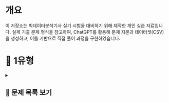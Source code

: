 # 개요
이 저장소는 빅데이터분석기사 실기 시험을 대비하기 위해 제작한 개인 실습 자료입니다.
실제 기출 문제 형식을 참고하여, ChatGPT를 활용해 문제 지문과 데이터셋(CSV)을 생성하고, 이를 기반으로 직접 풀이 과정을 구현하였습니다.


# 📝 1유형

<details>
<summary><h2>📌 문제 목록 보기</h2></summary>

**1.** 
<br>
<h4 style="font-weight:normal;">
각 연도별로 사망률이 가장 높은 질병명을 구하고,<br>
해당 질병들의 사망자수 평균을 소수점 첫번째 자리에서 반올림하여 구하시오.
</h4>
<p><i>(사망률 = 사망자수 / 환자수)</i></p>

<details>
<summary>코드</summary>

df['사망률'] = df['사망자수'] / df['환자수']
<br>
target = df.groupby('연도')['사망률'].idxmax().values
<br>
answer = round(df[df.index.isin(target)]['사망자수'].mean())
<br>
answer

</details>


**2.**
<br>
<h4 style="font-weight:normal;">
도시 거주자 중 60세 이상 남성의 평균 의료비를 구하시오.
</h4>

<details>
<summary>코드</summary>
target = df[(df['거주지'] == '도시') & (df['성별'] == '남성') & (df['연령'] >= 60)]
<br>
answer = target['의료비'].mean()
<br>
answer
</details>


**3.**
<br>
<h4 style="font-weight:normal;">
각 연도별로 매출 상위 2개 제품의 매출 합계를 구하시오.
</h4>

<details>
<summary>코드</summary>
</details>


**4.**
<br>
<h4 style="font-weight:normal;">
누적 재고량이 처음으로 5000을 초과한 월을 구하시오.
</h4>

<details>
<summary>코드</summary>
</details>


**5.**
<br>
<h4 style="font-weight:normal;">
부서별로 연도별 급여 인상률의 평균을 계산한 후,<br>
인상률의 편차(표준편차)가 가장 작은 부서를 구하시오.  
(즉, 가장 일관되게 인상률이 높은 부서를 찾는 문제)
</h4>
<p><i>- 인상률 = (이번 해 연봉 - 전년도 연봉) / 전년도 연봉<br>
- 첫 해(2018년)는 인상률 계산에서 제외</i></p>

<details>
<summary>코드</summary>
</details>


**6-1.**
<br>
<h4 style="font-weight:normal;">
도시 거주자 중 60세 이상 여성의 방문횟수 평균을<br>
소수 둘째 자리까지 반올림하여 나타내시오.
</h4>

<details>
<summary>코드</summary>
</details>


**6-2.**
<br>
<h4 style="font-weight:normal;">
각 연도별 질병 사망률을 계산하고,<br>
그중 사망률이 가장 높은 질병 이름을 연도, 질병, 사망률 형태로 출력하시오.
</h4>
<p><i>(사망률 = 사망자 수 / 전체 환자 수)</i></p>

<details>
<summary>코드</summary>
</details>


**7.**
<br>
<h4 style="font-weight:normal;">
각 연도별로, 반품률이 가장 높은 상품명을 구하시오.
</h4>
<p><i>(반품률 = 반품된 건수 / 전체 리뷰 건수)</i></p>

<details>
<summary>코드</summary>
</details>


**8.**
<br>
<h4 style="font-weight:normal;">
각 과목별로, 최근 4년간(2020~2023) 평균 성적이<br>
가장 높은 학교 이름을 과목, 학교 형태로 출력하시오.
</h4>

<details>
<summary>코드</summary>
</details>


**9.**
<br>
<h4 style="font-weight:normal;">
각 연도별로 가장 많이 소비된 에너지원(전기/가스/수도)을 구하고,<br>
그 에너지원별로 해당 연도에서 발생한 총 요금의 합계를 구하시오.
</h4>
<p><i>- "사용량" 데이터 기준으로 가장 많이 소비된 에너지원 선정<br>
- 선정된 에너지원에 대해 → 해당 연도 "요금" 총합 구함<br>
- 연도별로 결과는 1개씩 출력 (예시: 연도 / 에너지원 / 총 요금)</i></p>

<details>
<summary>코드</summary>
</details>


**10.**
<br>
<h4 style="font-weight:normal;">
각 고객ID별로 다음 규칙을 적용하여 월별 총 구매금액을 계산하고,<br>
그 중 2023년 총 구매금액이 상위 10%에 해당하는 고객들과 고객 수를 출력하시오.
</h4>
<p><i>(구매금액 결측 시: 같은 고객, 같은 카테고리의 연도별 평균으로 채움.<br>
평균도 없으면 전체 카테고리 평균으로 채움)</i></p>

<details>
<summary>코드</summary>
</details>


**11-1.**
<br>
<h4 style="font-weight:normal;">
연령대(20대, 30대, 40대, 50대, ...)를 구분하는 연령대 컬럼을 만들고,<br>
각 연령대별로 콜레스테롤 평균을 계산하시오.
</h4>
<p><i>(콜레스테롤 결측치는 같은 지역 내 연령대 평균으로 채움.<br>
평균도 없으면 전체 평균으로 채움)<br>
최종 출력: 연령대, 평균 콜레스테롤</i></p>

<details>
<summary>코드</summary>
</details>


**11-2.**
<br>
<h4 style="font-weight:normal;">
혈압, 혈당, 콜레스테롤 컬럼에 대해 표준화(z-score)를 적용하여<br>
새로운 컬럼을 추가하시오.
</h4>
<p><i>(혈당 결측치는 전체 평균으로 대체)<br>
표준화된 컬럼명: 혈압_zscore, 혈당_zscore, 콜레스테롤_zscore<br>
이후 혈압_zscore > 1.5 인 데이터의 수 출력</i></p>

<details>
<summary>코드</summary>
</details>


**12-1.**
<br>
<h4 style="font-weight:normal;">
각 카테고리별, 성별로 평균 주문금액을 계산하시오.
</h4>
<p><i>(주문금액 결측치는 같은 그룹 평균으로 채움.<br>
평균도 없으면 전체 평균)<br>
최종 출력: 카테고리, 성별, 평균 주문금액</i></p>

<details>
<summary>코드</summary>
</details>


**12-2.**
<br>
<h4 style="font-weight:normal;">
구매수량에 대해 최소-최대 정규화(min-max scaling)를 적용하여<br>
구매수량_scaled 컬럼을 추가하시오.
</h4>
<p><i>이후 구매수량_scaled ≥ 0.9 를 만족하는 데이터 개수 출력</i></p>

<details>
<summary>코드</summary>
</details>


**13-1.**
<br>
<h4 style="font-weight:normal;">
각 고객ID별로 불만제기 경험 여부를 나타내는 파생 컬럼을 생성하시오.<br>
(한 번이라도 1이면 "Y", 아니면 "N")
</h4>
<p><i>이후 2023년에 불만제기 경험이 "Y"인 고객 수 출력</i></p>

<details>
<summary>코드</summary>
</details>


**13-2.**
<br>
<h4 style="font-weight:normal;">
연령대(10대, 20대, 30대, 40대, 50대, 60대 이상) 컬럼을 생성하고,<br>
각 연령대별 주문수량 평균과 주문금액 평균을 구하시오.
</h4>
<p><i>최종 출력: 연령대, 평균 주문수량, 평균 주문금액</i></p>

<details>
<summary>코드</summary>
</details>


**14-1.**
<br>
<h4 style="font-weight:normal;">
업무만족도가 결측인 직원은 부서 평균으로,<br>
부서 평균도 결측이면 전체 평균으로 채운다.
</h4>
<p><i>근속연수가 결측인 직원은 제거 후,<br>
업무만족도 Q1 이하 & 성과등급 A인 직원 수 출력</i></p>

<details>
<summary>코드</summary>
</details>


**14-2.**
<br>
<h4 style="font-weight:normal;">
근속연수 ≥ 10년이고, 교육참여횟수가 전체 평균 이상인 직원들에 대해<br>
부서별 평균 연봉을 구하시오.
</h4>
<p><i>평균 연봉이 세 번째로 높은 부서의 값(정수) 출력</i></p>

<details>
<summary>코드</summary>
</details>


**14-3.**
<br>
<h4 style="font-weight:normal;">
각 부서별로 업무만족도 기준 상위 20% 직원들의 평균 근속연수를 계산하시오.
</h4>
<p><i>(업무만족도·근속연수 결측 직원 제외)<br>
이후 가장 평균 근속연수가 높은 부서명 출력</i></p>

<details>
<summary>코드</summary>
</details>


**15-1.**
<br>
<h4 style="font-weight:normal;">
각 제품군별로 연도·분기 기준 평균 반품률을 구하시오.<br>
(반품률 = 반품수량 / 판매수량)
</h4>
<p><i>최종 출력: 제품군, 연도, 분기, 평균 반품률</i></p>

<details>
<summary>코드</summary>
</details>


**15-2.**
<br>
<h4 style="font-weight:normal;">
각 연도별로 지역·제품군 기준 매출액 총합을 계산하고,<br>
가장 매출이 높은 조합을 출력하시오.
</h4>
<p><i>최종 출력: 연도, 지역, 제품군, 총 매출액</i></p>

<details>
<summary>코드</summary>
</details>


**16.**
<br>
<h4 style="font-weight:normal;">
2020~2023년 과목별 평균 성적이 가장 높은 학교명을 구하시오.
</h4>
<p><i>최종 출력: 과목, 학교</i></p>

<details>
<summary>코드</summary>
</details>


**17-1.**
<br>
<h4 style="font-weight:normal;">
구매금액 결측치는 성별·카테고리 평균,<br>
없으면 전체 평균으로 대체한다.
</h4>
<p><i>연령대별 평균 구매금액과 평균 리뷰점수를 구하시오.<br>
최종 출력: 연령대, 평균 구매금액, 평균 리뷰점수</i></p>

<details>
<summary>코드</summary>
</details>


**17-2.**
<br>
<h4 style="font-weight:normal;">
2023년에 한 번이라도 불만제기를 한 고객ID는 "불만경험 있음",<br>
그렇지 않은 경우 "불만경험 없음"으로 분류한다.
</h4>
<p><i>불만경험 있음 고객 중 평균 구매수량이 가장 높은 지역 출력</i></p>

<details>
<summary>코드</summary>
</details>


**18-1.**
<br>
<h4 style="font-weight:normal;">
구매금액 결측치는 성별·상품군 평균,<br>
없으면 전체 평균으로 대체한다.
</h4>
<p><i>연령대별 평균 구매금액과 평균 리뷰점수를 구하시오.<br>
최종 출력: 연령대, 평균 구매금액, 평균 리뷰점수</i></p>

<details>
<summary>코드</summary>
</details>


**18-2.**
<br>
<h4 style="font-weight:normal;">
각 고객ID별로 반품 이력이 있으면 "Y", 없으면 "N".
</h4>
<p><i>2023년 가입자 중 "Y" 고객 수 출력</i></p>

<details>
<summary>코드</summary>
</details>


**18-3.**
<br>
<h4 style="font-weight:normal;">
상품군별로 리뷰점수가 4점 이상인 데이터만 필터링하여,<br>
리뷰점수 평균이 가장 높은 상품군을 출력하시오.
</h4>

<details>
<summary>코드</summary>
</details>


**19-1.**
<br>
<h4 style="font-weight:normal;">
배송만족도 결측치는 동일 결제방식 그룹 평균,<br>
없으면 전체 평균으로 채운다.
</h4>
<p><i>- 4 이상: 상<br>
- 3 이상 4 미만: 중<br>
- 3 미만: 하<br>
등급별 평균 구매금액 출력</i></p>

<details>
<summary>코드</summary>
</details>


**19-2.**
<br>
<h4 style="font-weight:normal;">
각 고객ID별 리뷰 비율(리뷰작성=1 비율)을 계산하시오.
</h4>
<p><i>리뷰 비율 ≥ 70% 인 고객 수 출력</i></p>

<details>
<summary>코드</summary>
</details>


**19-3.**
<br>
<h4 style="font-weight:normal;">
2023년 데이터만 사용하여 결제방식별 반품율을 계산하고,<br>
반품율이 가장 높은 결제방식명을 출력하시오.
</h4>

<details>
<summary>코드</summary>

</details>

</details>
